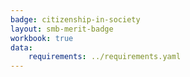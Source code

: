 ```yaml
---
badge: citizenship-in-society
layout: smb-merit-badge
workbook: true
data:
    requirements: ../requirements.yaml
---
```

